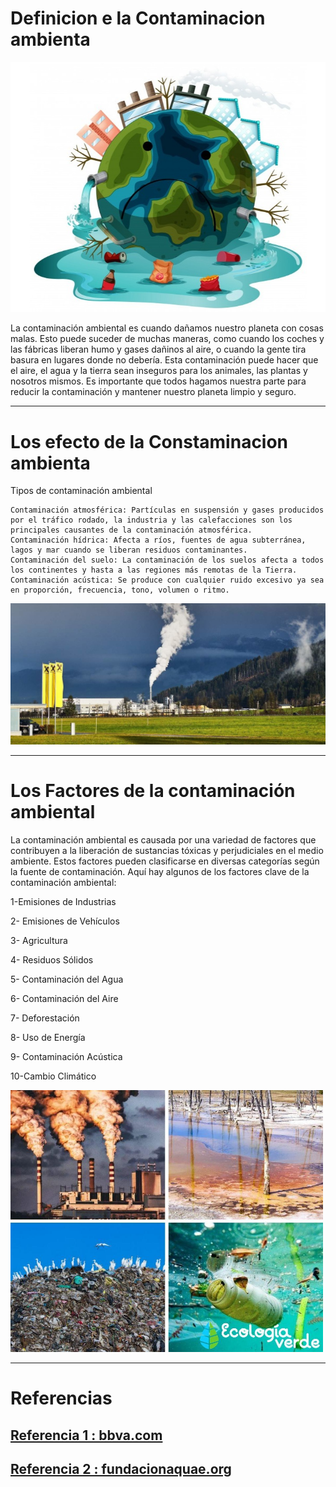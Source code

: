 # Definicion e la Contaminacion ambienta

![foto](/img/1.jpeg)


La contaminación ambiental es cuando dañamos nuestro planeta con cosas malas. Esto puede suceder de muchas maneras, como cuando los coches y las fábricas liberan humo y gases dañinos al aire, o cuando la gente tira basura en lugares donde no debería. Esta contaminación puede hacer que el aire, el agua y la tierra sean inseguros para los animales, las plantas y nosotros mismos. Es importante que todos hagamos nuestra parte para reducir la contaminación y mantener nuestro planeta limpio y seguro.

***
# Los efecto de la Constaminacion ambienta
Tipos de contaminación ambiental

    Contaminación atmosférica: Partículas en suspensión y gases producidos por el tráfico rodado, la industria y las calefacciones son los principales causantes de la contaminación atmosférica.
    Contaminación hídrica: Afecta a ríos, fuentes de agua subterránea, lagos y mar cuando se liberan residuos contaminantes.
    Contaminación del suelo: La contaminación de los suelos afecta a todos los continentes y hasta a las regiones más remotas de la Tierra.
    Contaminación acústica: Se produce con cualquier ruido excesivo ya sea en proporción, frecuencia, tono, volumen o ritmo.

![foto11](/img/11.jpg)


***
# Los Factores de la contaminación ambiental



La contaminación ambiental es causada por una variedad de factores que contribuyen a la liberación de sustancias tóxicas y perjudiciales en el medio ambiente. Estos factores pueden clasificarse en diversas categorías según la fuente de contaminación. Aquí hay algunos de los factores clave de la contaminación ambiental:

1-Emisiones de Industrias

2- Emisiones de Vehículos

3- Agricultura

4- Residuos Sólidos

5- Contaminación del Agua

6- Contaminación del Aire

7- Deforestación

8- Uso de Energía

9- Contaminación Acústica

10-Cambio Climático



<img src="/img/12.jpg" alt="foto" width="500px">


***

# Referencias
## [Referencia 1 : bbva.com](https://www.bbva.com/es/sostenibilidad/que-es-y-que-tipos-de-contaminacion-ambiental-existen/)
## [Referencia 2 : fundacionaquae.org](https://www.fundacionaquae.org/wiki/causas-contaminacion-ambiental/)
